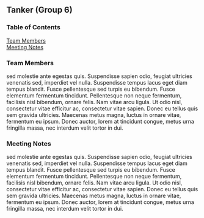 ## Tanker (Group 6)

### Table of Contents  
[Team Members](#team-members)  
[Meeting Notes](#meeting-notes)  

### Team Members

sed molestie ante egestas quis. Suspendisse sapien odio, feugiat ultricies venenatis sed, imperdiet vel nulla. Suspendisse tempus lacus eget diam tempus blandit. Fusce pellentesque sed turpis eu bibendum. Fusce elementum fermentum tincidunt. Pellentesque non neque fermentum, facilisis nisl bibendum, ornare felis. Nam vitae arcu ligula. Ut odio nisl, consectetur vitae efficitur ac, consectetur vitae sapien. Donec eu tellus quis sem gravida ultricies. Maecenas metus magna, luctus in ornare vitae, fermentum eu ipsum. Donec auctor, lorem at tincidunt congue, metus urna fringilla massa, nec interdum velit tortor in dui.

### Meeting Notes

sed molestie ante egestas quis. Suspendisse sapien odio, feugiat ultricies venenatis sed, imperdiet vel nulla. Suspendisse tempus lacus eget diam tempus blandit. Fusce pellentesque sed turpis eu bibendum. Fusce elementum fermentum tincidunt. Pellentesque non neque fermentum, facilisis nisl bibendum, ornare felis. Nam vitae arcu ligula. Ut odio nisl, consectetur vitae efficitur ac, consectetur vitae sapien. Donec eu tellus quis sem gravida ultricies. Maecenas metus magna, luctus in ornare vitae, fermentum eu ipsum. Donec auctor, lorem at tincidunt congue, metus urna fringilla massa, nec interdum velit tortor in dui.
